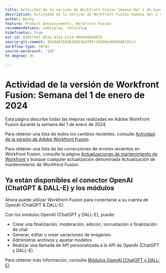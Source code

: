 ```yaml
---
title: Actividad de la versión de Workfront Fusion Semana del 1 de enero de 2024
description: Actividad de la versión de Workfront Fusion Semana del 1 de enero de 2024
author: Becky
feature: Product Announcements, Workfront Fusion
recommendations: noDisplay, noCatalog
hidefromtoc: true
exl-id: 8d927a5f-951a-47a1-b124-4689496b9025
source-git-commit: 3b3dd815b5618853bdf8fc29304ed60d686195c3
workflow-type: tm+mt
source-wordcount: '145'
ht-degree: 0%

---
```


# Actividad de la versión de Workfront Fusion: Semana del 1 de enero de 2024

Esta página describe todas las mejoras realizadas en Adobe Workfront Fusion durante la semana del 1 de enero de 2024.

Para obtener una lista de todos los cambios recientes, consulte [Actividad de la versión de Adobe Workfront Fusion](../../../product-announcements/product-releases/fusion-release-activity/fusion-release-activity.md).

Para obtener una lista de las correcciones de errores recientes en Workfront Fusion, consulte la página [Actualizaciones de mantenimiento de Workfront](https://experienceleague.adobe.com/docs/workfront-known-issues/releases/current-updates.html) y busque cualquier actualización denominada Actualización de mantenimiento de Workfront Fusion.

## Ya están disponibles el conector OpenAI (ChatGPT &amp; DALL-E) y los módulos

Ahora puede utilizar Workfront Fusion para conectarse a su cuenta de OpenAI (ChatGPT &amp; DALL-E).

Con los módulos OpenAI (ChatGPT y DALL-E), puede:

* Crear una finalización, moderación, edición, incrustación o finalización de chat
* Generar, editar o crear variaciones de imágenes
* Administrar archivos y ajustar modelos
* Realizar una llamada de API personalizada a la API de OpenAI (ChatGPT y DALL-E)

Para obtener más información, consulte [Módulos OpenAI (ChatGPT y DALL-E)](/help/quicksilver/workfront-fusion/apps-and-their-modules/openai-chatgpt-modules.md)
